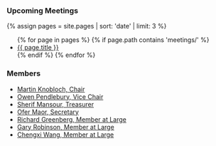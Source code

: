 ### Upcoming Meetings
{% assign pages = site.pages | sort: 'date' | limit: 3 %}
<ul>
{% for page in pages %}
 {% if page.path contains 'meetings/' %}
 <li><a href='/www-board{{ page.url }}'>{{ page.title }}</a></li>
 {% endif %}
{% endfor %}
</ul>

### Members
* [Martin Knobloch, Chair](mailto:martin.knobloch@owasp.org)
* [Owen Pendlebury, Vice Chair](mailto:owen.pendlebury@owasp.org)
* [Sherif Mansour, Treasurer](mailto:sherif.mansour@owasp.org)
* [Ofer Maor, Secretary](mailto:ofer.maor@owasp.org)
* [Richard Greenberg, Member at Large](mailto:richard.greenberg@owasp.org)
* [Gary Robinson, Member at Large](mailto:gary.robinson@owasp.org)
* [Chengxi Wang, Member at Large](mailto:chengxi.wang@owasp.org)


